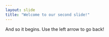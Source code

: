 ```yaml
---
layout: slide
title: "Welcome to our second slide!"
---
```

And so it begins.
Use the left arrow to go back!
